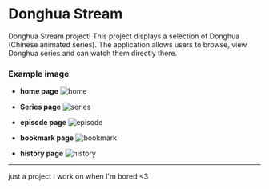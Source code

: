 # Donghua Stream 

Donghua Stream project! This project displays a selection of Donghua (Chinese animated series). The application allows users to browse, view Donghua series and can watch them directly there.

### Example image

- **home page**
  ![home](https://i.ibb.co.com/BGZTxbN/donghome.png)

- **Series page**
  ![series](https://i.ibb.co.com/7r5t3wx/seri.png)

- **episode page**
  ![episode](https://i.ibb.co.com/0FjkG2y/episode.png)

- **bookmark page**
  ![bookmark](https://i.ibb.co.com/Gx1dmnj/bookmark.png)

- **history page**
  ![history](https://i.ibb.co.com/Hp2jgqf/history.png)

---

just a project I work on when I'm bored <3

